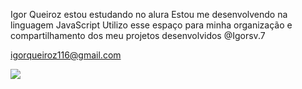 Igor Queiroz
estou estudando no alura
Estou me desenvolvendo na linguagem JavaScript
Utilizo esse espaço para minha organização e compartilhamento dos meu projetos desenvolvidos
@Igorsv.7

igorqueiroz116@gmail.com


![](https://media1.tenor.com/m/PKKCAakpBZIAAAAC/neyney-neymar.gif)
